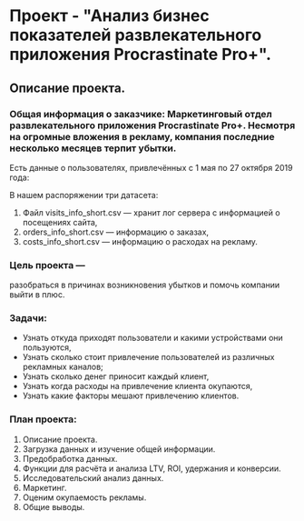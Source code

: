 # Проект - "Анализ бизнес показателей развлекательного приложения Procrastinate Pro+".
## Описание проекта.

### Общая информация о заказчике: Маркетинговый отдел развлекательного приложения Procrastinate Pro+. Несмотря на огромные вложения в рекламу, компания последние несколько месяцев терпит убытки.

Есть данные о пользователях, привлечённых с 1 мая по 27 октября 2019 года:

В нашем распоряжении три датасета:

1. Файл visits_info_short.csv — хранит лог сервера с информацией о посещениях сайта,
2. orders_info_short.csv — информацию о заказах,
3. costs_info_short.csv — информацию о расходах на рекламу.
### Цель проекта — 
разобраться в причинах возникновения убытков и помочь компании выйти в плюс.

### Задачи:

- Узнать откуда приходят пользователи и какими устройствами они пользуются,
- Узнать сколько стоит привлечение пользователей из различных рекламных каналов;
- Узнать сколько денег приносит каждый клиент,
- Узнать когда расходы на привлечение клиента окупаются,
- Узнать какие факторы мешают привлечению клиентов.
### План проекта:

1. Описание проекта.
2. Загрузка данных и изучение общей информации.
3. Предобработка данных.
4. Функции для расчёта и анализа LTV, ROI, удержания и конверсии.
5. Исследовательский анализ данных.
6. Маркетинг.
7. Оценим окупаемость рекламы.
8. Общие выводы.
